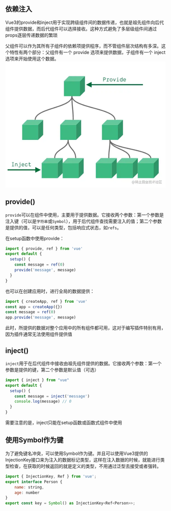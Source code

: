 ## 依赖注入

Vue3的provide和inject用于实现跨级组件间的数据传递，也就是祖先组件向后代组件提供数据，而后代组件可以选择接收。这种方式避免了多层级组件间通过props逐层传递数据的繁琐

父组件可以作为其所有子组件的依赖项提供程序，而不管组件层次结构有多深。这个特性有两个部分：父组件有一个 provide 选项来提供数据，子组件有一个 inject 选项来开始使用这个数据。
![Alt text](image-5.png)
## provide()

`provide`可以在组件中使用，主要用于提供数据。它接收两个参数：第一个参数是注入键（可以是`字符串`或`Symbol`），用于后代组件查找需要注入的值；第二个参数是提供的值，可以是任何类型，包括响应式状态，如`refs`。

在setup函数中使用provide：

```js
import { provide, ref } from 'vue'
export default {
  setup() {
    const message = ref(0)
    provide('message', message)
  }
}
```

也可以在创建应用时，进行全局的数据提供：

```js
import { createApp, ref } from 'vue'
const app = createApp({})
const message = ref(0)
app.provide('message', message)
```
此时，所提供的数据对整个应用中的所有组件都可用，这对于编写插件特别有用，因为插件通常无法使用组件提供值

## inject()

`inject`用于在后代组件中接收由祖先组件提供的数据。它接收两个参数：第一个参数是提供的键，第二个参数是默认值（可选）

```js
import { inject } from "vue"
export default {
  setup() {
    const message = inject('message')
    console.log(message) // 0
  }
}
```
需要注意的是，inject只能在setup函数或函数式组件中使用

## 使用Symbol作为键

为了避免键名冲突，可以使用Symbol作为键。并且可以使用Vue3提供的InjectionKey接口来为注入的数据标记类型，这样在注入数据的时候，就能进行类型检查，在获取的时候返回的就是定义的类型，不用通过泛型去接受或者强转。

```js
import { InjectionKey, Ref } from 'vue';
export interface Person {
    name: string,
    age: number
}
export const key = Symbol() as InjectionKey<Ref<Person>>;

```